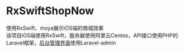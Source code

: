 # RxSwiftShopNow
使用RxSwift、moya展示iOS端的商城效果</br>
该项目iOS端使用RxSwift，服务器使用阿里云Centos，API接口使用PHP的Laravel框架，[后台管理界面](https://github.com/Myliveon/laravel-shop-now)使用Laravel-admin
